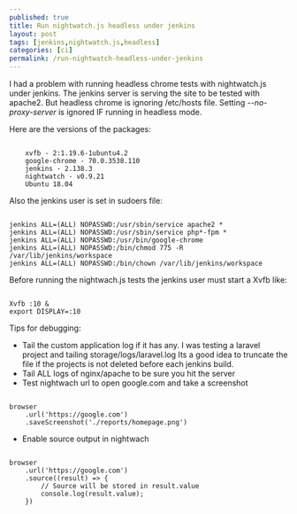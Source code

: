 ```yaml
---
published: true
title: Run nightwatch.js headless under jenkins
layout: post
tags: [jenkins,nightwatch.js,headless]
categories: [ci]
permalink: /run-nightwatch-headless-under-jenkins
---
```


I had a problem with running headless chrome tests with nightwatch.js under jenkins.
The jenkins server is serving the site to be tested with apache2.
But headless chrome is ignoring /etc/hosts file.
Setting *--no-proxy-server* is ignored IF running in headless mode.

Here are the versions of the packages:

```

    xvfb - 2:1.19.6-1ubuntu4.2
    google-chrome - 70.0.3538.110
    jenkins - 2.138.3
    nightwatch - v0.9.21
    Ubuntu 18.04 
```

Also the jenkins user is set in sudoers file:

```

jenkins ALL=(ALL) NOPASSWD:/usr/sbin/service apache2 *
jenkins ALL=(ALL) NOPASSWD:/usr/sbin/service php*-fpm *
jenkins ALL=(ALL) NOPASSWD:/usr/bin/google-chrome
jenkins ALL=(ALL) NOPASSWD:/bin/chmod 775 -R /var/lib/jenkins/workspace 
jenkins ALL=(ALL) NOPASSWD:/bin/chown /var/lib/jenkins/workspace

```

Before running the nightwach.js tests the jenkins user must start a Xvfb like:

```

Xvfb :10 &
export DISPLAY=:10

```


Tips for debugging:
- Tail the custom application log if it has any. I was testing a laravel project and tailing storage/logs/laravel.log Its a good idea to truncate the file if the projects is not deleted before each jenkins build.
- Tail ALL logs of nginx/apache to be sure you hit the server
- Test nightwach url to open google.com and take a screenshot

```

browser
    .url('https://google.com')
    .saveScreenshot('./reports/homepage.png')

```
- Enable source output in nightwach 

```

browser
    .url('https://google.com')
    .source((result) => {
        // Source will be stored in result.value
        console.log(result.value);
    })
```